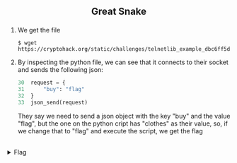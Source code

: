 ## <p style="text-align: center;">Great Snake</p>

<ol>
    <li>
    We get the file

    $ wget https://cryptohack.org/static/challenges/telnetlib_example_dbc6ff5dc4dcfac568d7978a801d3ead.py
</li>
    <li>
    By inspecting the python file, we can see that it connects to their socket and sends the following json:

```py
30  request = {
31      "buy": "flag"
32  }
33  json_send(request)
```
They say we need to send a json object with the key "buy" and the value "flag", but the one on the python cript has "clothes" as their value, so, if we change that to "flag" and execute the script, we get the flag
</li>
</ol>
<br/>
<details>
    <summary> Flag </summary>
    
    crypto{sh0pp1ng_f0r_fl4g5}
</details>
